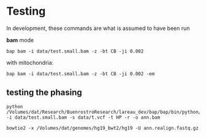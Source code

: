 # Testing

In development, these commands are what is assumed to have been run

**bam** mode

```
bap bam -i data/test.small.bam -z -bt CB -ji 0.002 
```

with mitochondria:
```
bap bam -i data/test.small.bam -z -bt CB -ji 0.002 -em
```


## testing the phasing

```
python /Volumes/dat/Research/BuenrostroResearch/lareau_dev/bap/bap/bin/python/markAllelicStatusCL.py -i data/test.small.bam -s data/t.vcf -t HP -r -o ann.bam

bowtie2 -x /Volumes/dat/genomes/hg19_bwt2/hg19 -U ann.realign.fastq.gz 

```

